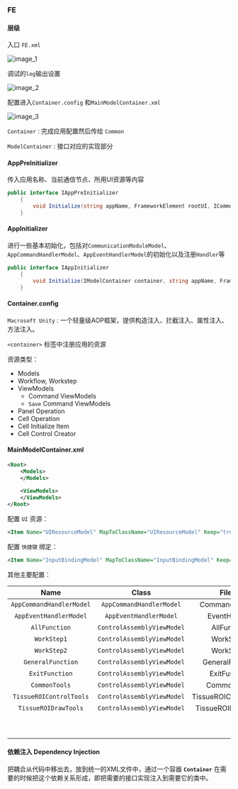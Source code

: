 ### FE

#### 层级

入口 `FE.xml`

![image_1](D:\Git\learning_notes\UIH_Framework_notes\image\image_1.png)



调试的`log`输出设置

![image_2](D:\Git\learning_notes\UIH_Framework_notes\image\image_2.png)



配置进入`Container.config` 和`MainModelContainer.xml`

![image_3](D:\Git\learning_notes\UIH_Framework_notes\image\image_3.png)



`Container` : 完成应用配置然后传给 `Common` 

`ModelContainer` :  接口对应的实现部分



#### AppPreInitializer

传入应用名称、当前通信节点、所用UI资源等内容

```c#
public interface IAppPreInitializer
    {
        void Initialize(string appName, FrameworkElement rootUI, ICommunicationProxy proxy);
    }
```



#### AppInitializer

进行一些基本初始化，包括对`CommunicationModuleModel`、`AppCommandHandlerModel`、`AppEventHandlerModel`的初始化以及注册`Handler`等

```c#
public interface IAppInitializer
    {
        void Initialize(IModelContainer container, string appName, FrameworkElement rootUI, ICommunicationProxy proxy);
    }
```





#### Container.config

`Macrosoft Unity` : 一个轻量级AOP框架，提供构造注入、拦截注入、属性注入、方法注入。



`<container>` 标签中注册应用的资源

资源类型：

- Models
- Workflow, Workstep
- ViewModels
  - Command ViewModels
  - `Save` Command ViewModels
- Panel Operation
- Cell Operation
- Cell Initialize Item
- Cell Control Creator



#### MainModelContainer.xml

```xml
<Root>
    <Models>
    </Models>
    
    <ViewModels>
    </ViewModels>
</Root>
```



配置 `UI` 资源：

```xml
<Item Name="UIResourceModel" MapToClassName="UIResourceModel" Keep="true" Path="brainanalysis/config/FE/UIResource.xml"/>
```



配置 `快捷键` 绑定：

```xml
<Item Name="InputBindingModel" MapToClassName="InputBindingModel" Keep="false" Path="brainanalysis/config/FE/InputBinding.xml"/>
```



其他主要配置：

|           Name           |           Class            |         File Name         |
| :----------------------: | :------------------------: | :-----------------------: |
| `AppCommandHandlerModel` |  `AppCommandHandlerModel`  |    CommandHanlder.xml     |
|  `AppEventHandlerModel`  |   `AppEventHandlerModel`   |     EventHandler.xml      |
|      `AllFunction`       | `ControlAssemblyViewModel` |      AllFunction.xml      |
|       `WorkStep1`        | `ControlAssemblyViewModel` |       WorkStep1.xml       |
|       `WorkStep2`        | `ControlAssemblyViewModel` |       WorkStep2.xml       |
|    `GeneralFunction`     | `ControlAssemblyViewModel` |    GeneralFunction.xml    |
|      `ExitFunction`      | `ControlAssemblyViewModel` |     ExitFunction.xml      |
|      `CommonTools`       | `ControlAssemblyViewModel` |      CommonTools.xml      |
| `TissueROIControlTools`  | `ControlAssemblyViewModel` | TissueROIControlTools.xml |
|   `TissueROIDrawTools`   | `ControlAssemblyViewModel` |  TissueROIDrawTools.xml   |
|                          |                            |                           |
|                          |                            |                           |
|                          |                            |                           |
|                          |                            |                           |
|                          |                            |                           |
|                          |                            |                           |
|                          |                            |                           |
|                          |                            |                           |
|                          |                            |                           |



#### 依赖注入 Dependency Injection

把耦合从代码中移出去，放到统一的XML文件中，通过一个容器 **`Container`** 在需要的时候把这个依赖关系形成，即把需要的接口实现注入到需要它的类中。